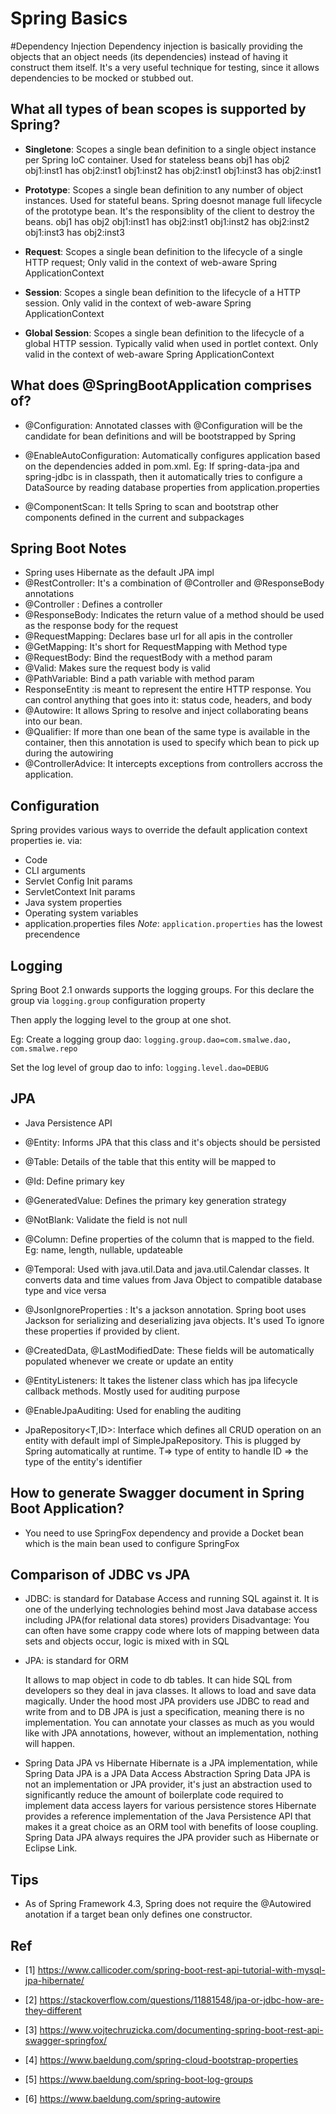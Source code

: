# Spring Basics

#Dependency Injection
Dependency injection is basically providing the objects that an object needs (its dependencies) instead of having it construct them itself. It's a very useful technique for testing, since it allows dependencies to be mocked or stubbed out.


## What all types of bean scopes is supported by Spring?
- **Singletone**: Scopes a single bean definition to a single object instance per Spring IoC container. Used for stateless beans
obj1 has obj2
obj1:inst1 has obj2:inst1
obj1:inst2 has obj2:inst1
obj1:inst3 has obj2:inst1

- **Prototype**: Scopes a single bean definition to any number of object instances. Used for stateful beans. Spring doesnot manage full lifecycle of the prototype bean. It's the responsiblity of the client to destroy the beans.
obj1 has obj2
obj1:inst1 has obj2:inst1
obj1:inst2 has obj2:inst2
obj1:inst3 has obj2:inst3

- **Request**: Scopes a single bean definition to the lifecycle of a single HTTP request; Only valid in the context of web-aware Spring ApplicationContext

- **Session**: Scopes a single bean definition to the lifecycle of a HTTP session. Only valid in the context of web-aware Spring ApplicationContext

- **Global Session**: Scopes a single bean definition to the lifecycle of a global HTTP session. Typically valid when used in portlet context. Only valid in the context of web-aware Spring ApplicationContext

## What does @SpringBootApplication comprises of?
- @Configuration: Annotated classes with @Configuration will be the candidate for bean definitions and will be bootstrapped by Spring

- @EnableAutoConfiguration: Automatically configures application based on the dependencies added in pom.xml.
Eg: If spring-data-jpa and spring-jdbc is in classpath, then it automatically tries to configure a DataSource by reading database properties from application.properties

- @ComponentScan: It tells Spring to scan and bootstrap other components defined in the current and subpackages

## Spring Boot Notes
- Spring uses Hibernate as the default JPA impl
- @RestController: It's a combination of @Controller and @ResponseBody annotations
- @Controller : Defines a controller
- @ResponseBody: Indicates the return value of a method should be used as the response body for the request
- @RequestMapping: Declares base url for all apis in the controller
- @GetMapping: It's short for RequestMapping with Method type
- @RequestBody: Bind the requestBody with a method param
- @Valid: Makes sure the request body is valid
- @PathVariable: Bind a path variable with method param
- ResponseEntity :is meant to represent the entire HTTP response. You can control anything that goes into it: status code, headers, and body
- @Autowire: It allows Spring to resolve and inject collaborating beans into our bean.
- @Qualifier: If more than one bean of the same type is available in the container, then this annotation is used to specify which bean to pick up during the autowiring
- @ControllerAdvice: It intercepts exceptions from controllers accross the application.

## Configuration
Spring provides various ways to override the default application context properties ie. via:
- Code
- CLI arguments
- Servlet Config Init params
- ServletContext Init params
- Java system properties
- Operating system variables
- application.properties files
*Note*: `application.properties` has the lowest precendence

## Logging
Spring Boot 2.1 onwards supports the logging groups. For this declare the group via `logging.group` configuration property

Then apply the logging level to the group at one shot.

Eg:
Create a logging group dao: `logging.group.dao=com.smalwe.dao, com.smalwe.repo`

Set the log level of group dao to info: `logging.level.dao=DEBUG`

## JPA
- Java Persistence API
- @Entity: Informs JPA that this class and it's objects should 
be persisted

- @Table: Details of the table that this entity will be mapped to

- @Id: Define primary key

- @GeneratedValue: Defines the primary key generation strategy

- @NotBlank: Validate the field is not null

- @Column: Define properties of the column that is mapped to the field. Eg: name, length, nullable, updateable

- @Temporal: Used with java.util.Data and java.util.Calendar classes. It converts data and time values from Java Object to compatible database type and vice versa

- @JsonIgnoreProperties : It's a jackson annotation. Spring boot uses Jackson for serializing and deserializing java objects.
It's used To ignore these properties if provided by client.

- @CreatedData, @LastModifiedDate: These fields will be automatically populated whenever we create or update an entity

- @EntityListeners: It takes the listener class which has jpa lifecycle callback methods. Mostly used for auditing purpose

- @EnableJpaAuditing: Used for enabling the auditing

- JpaRepository<T,ID>: Interface which defines all CRUD operation on an entity with default impl of SimpleJpaRepository. This is plugged by Spring automatically at runtime.
T=> type of entity to handle
ID =>  the type of the entity's identifier

## How to generate Swagger document in Spring Boot Application?
- You need to use SpringFox dependency and provide a Docket bean which is the main bean used to configure SpringFox

## Comparison of JDBC vs JPA
- JDBC: is standard for Database Access and running SQL against it. It is one of the underlying technologies behind most Java database access including JPA(for relational data stores) providers
Disadvantage: You can often have some crappy code where lots of mapping between data sets and objects occur, logic is mixed with in SQL

- JPA: is standard for ORM

	It allows to map object in code to db tables. It can hide SQL from developers so they deal in java classes. It allows to load and save data magically.
	Under the hood most JPA providers use JDBC to read and write from and to DB
	JPA is just a specification, meaning there is no implementation. You can annotate your classes as much as you would like with JPA annotations, however, without an implementation, nothing will happen.

- Spring Data JPA vs Hibernate
	Hibernate is a JPA implementation, while Spring Data JPA is a JPA Data Access Abstraction
	Spring Data JPA is not an implementation or JPA provider, it's just an abstraction used to significantly reduce the amount of boilerplate code required to implement data access layers for various persistence stores
	Hibernate provides a reference implementation of the Java Persistence API that makes it a great choice as an ORM tool with benefits of loose coupling.
	Spring Data JPA always requires the JPA provider such as Hibernate or Eclipse Link.

## Tips
- As of Spring Framework 4.3, Spring does not require the @Autowired anotation if a target bean only defines one constructor.

## Ref
- [1] https://www.callicoder.com/spring-boot-rest-api-tutorial-with-mysql-jpa-hibernate/

- [2] https://stackoverflow.com/questions/11881548/jpa-or-jdbc-how-are-they-different

- [3] https://www.vojtechruzicka.com/documenting-spring-boot-rest-api-swagger-springfox/
- [4] https://www.baeldung.com/spring-cloud-bootstrap-properties
- [5] https://www.baeldung.com/spring-boot-log-groups
- [6] https://www.baeldung.com/spring-autowire

